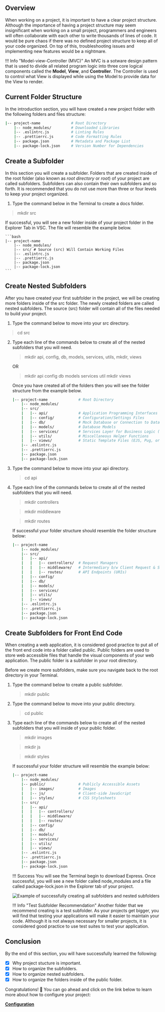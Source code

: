## Overview
When working on a project, it is important to have a clear project structure. Although the importance of having a project structure may seem insignificant when working on a small project, programmers and engineers will often collaborate with each other to write thousands of lines of code. It would be pure chaos if there was no defined project structure to keep all of your code organized. On top of this, troubleshooting issues and implementing new features would be a nightmare.

!!! Info "Model-view-Controller (MVC)"
    An MVC is a sotware design pattern that is used to divide all related program logic into three core logical components called the **Model**, **View**, and **Controller**.
    The Controller is used to control what View is displayed while using the Model to provide data for the View to render.

## Current Folder Structure

In the introduction section, you will have created a new project folder with the following folders and files structure:

```bash
|-- project-name              # Root Directory
    |-- node_modules/         # Downloaded Libraries
    |-- .eslintrc.js          # Linting Rules 
    |-- .prettierrc.js        # Code Formatting Rules
    |-- package.json          # Metadata and Package List
    |-- package-lock.json     # Version Number for Dependencies
```

## Create a Subfolder

In this section you will create a subfolder. Folders that are created inside of the root folder (also known as *root directory* or *root*) of your project are called subfolders. Subfolders can also contain their own subfolders and so forth. It is recommended that you do not use more than three or four levels to keep your project organized.

1. Type the command below in the Terminal to create a docs folder.
> mkdir src

   If successful, you will see a new folder inside of your project folder in the Explorer Tab in VSC. The file will resemble the example below.

    ```bash
    |-- project-name
        |-- node_modules/
        |-- src/ # Source (src) Will Contain Working Files
        |-- .eslintrc.js
        |-- .prettierrc.js
        |-- package.json
        |-- package-lock.json
    ```

## Create Nested Subfolders

After you have created your first subfolder in the project, we will be creating more folders inside of the src folder. The newly created folders are called nested subfolders. The source (src) folder will contain all of the files needed to build your project.

1. Type the command below to move into your src directory.
> cd src

2. Type each line of the commands below to create all of the nested subfolders that you will need.
   > mkdir api, config, db, models, services, utils, mkdir, views
   
   OR
   
   > mkdir api config db models services util mkdir views

    Once you have created all of the folders then you will see the folder structure from the example below.

    ```bash
    |-- project-name              # Root Directory
        |-- node_modules/
        |-- src/
        |   |-- api/              # Application Programming Interfaces
        |   |-- config/           # Configuration/Settings Files
        |   |-- db/               # Mock Database or Connection to Database
        |   |-- models/           # Database Models
        |   |-- services/         # Services Layer for Business Logic (Talks to Database)
        |   |-- utils/            # Miscellaneous Helper Functions
        |   |-- views/            # Static Template Files (EJS, Pug, or Mustache)
        |-- .eslintrc.js
        |-- .prettierrc.js
        |-- package.json
        |-- package-lock.json
    ```

3. Type the command below to move into your api directory.
    > cd api

4. Type each line of the commands below to create all of the nested subfolders that you will need.

    > mkdir controllers

    > mkdir middleware

    > mkdir routes

    If successful your folder structure should resemble the folder structure below:

    ```bash
    |-- project-name
        |-- node_modules/
        |-- src/
        |   |-- api/
        |   |   |-- controllers/  # Request Managers
        |   |   |-- middleware/   # Intermediary b/w Client Request & Server Response
        |   |   |-- routes/       # API Endpoints (URIs)
        |   |-- config/
        |   |-- db/
        |   |-- models/
        |   |-- services/
        |   |-- utils/
        |   |-- views/
        |-- .eslintrc.js
        |-- .prettierrc.js
        |-- package.json
        |-- package-lock.json
    ```

## Create Subfolders for Front End Code

When creating a web application, it is considered good practice to put all of the front end code into a folder called public. Public folders are used to store web accessible files that handle the visual components of your web application. The public folder is a subfolder in your root directory.

Before we create more subfolders, make sure you navigate back to the root directory in your Terminal.

1. Type the command below to create a public subfolder.
    > mkdir public

2. Type the command below to move into your public directory.
   > cd public

3. Type each line of the commands below to create all of the nested subfolders that you will inside of your public folder.

    > mkdir images

    > mkdir js

    > mkdir styles

    If successful your folder structure will resemble the example below:

    ```bash
    |-- project-name
        |-- node_modules/
        |-- public/               # Publicly Accessible Assets
        |   |-- images/           # Images
        |   |-- js/               # Client-side JavaScript
        |   |-- styles/           # CSS Stylesheets   
        |-- src/
        |   |-- api/
        |   |   |-- controllers/
        |   |   |-- middleware/
        |   |   |-- routes/
        |   |-- config/
        |   |-- db/
        |   |-- models/
        |   |-- services/
        |   |-- utils/
        |   |-- views/
        |-- .eslintrc.js
        |-- .prettierrc.js
        |-- package.json
        |-- package-lock.json
    ```

    !!! Success
    You will see the Terminal begin to download Express. Once successful, you will see a new folder called node_modules and a file called package-lock.json in the Explorer tab of your project.

    ![Example of successfully creating all subfolders and nested subfolders](images/project-structure.png)

    !!! Info "Test Subfolder Recommendation"
    Another folder that we recommend creating is a test subfolder. As your projects get bigger, you will find that testing your applications will make it easier to maintain your code. Although it is not always necessary for smaller projects, it is considered good practice to use test suites to test your application.

## Conclusion

By the end of this section, you will have successfully learned the following:

- [x] Why project stucture is important.
- [x] How to organize the subfolders.
- [x] How to organize nested subfolders.
- [x] How to organize the folders inside of the public folder.

Congratulations! 🎉 You can go ahead and click on the link below to learn more about how to configure your project:

**[Configuration](/pages/config)**
